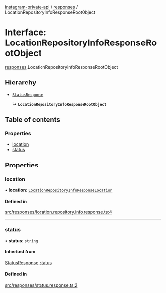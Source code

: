 [instagram-private-api](../../README.md) / [responses](../../modules/responses.md) / LocationRepositoryInfoResponseRootObject

# Interface: LocationRepositoryInfoResponseRootObject

[responses](../../modules/responses.md).LocationRepositoryInfoResponseRootObject

## Hierarchy

- [`StatusResponse`](StatusResponse.md)

  ↳ **`LocationRepositoryInfoResponseRootObject`**

## Table of contents

### Properties

- [location](LocationRepositoryInfoResponseRootObject.md#location)
- [status](LocationRepositoryInfoResponseRootObject.md#status)

## Properties

### location

• **location**: [`LocationRepositoryInfoResponseLocation`](LocationRepositoryInfoResponseLocation.md)

#### Defined in

[src/responses/location.repository.info.response.ts:4](https://github.com/Nerixyz/instagram-private-api/blob/b3351b9/src/responses/location.repository.info.response.ts#L4)

___

### status

• **status**: `string`

#### Inherited from

[StatusResponse](StatusResponse.md).[status](StatusResponse.md#status)

#### Defined in

[src/responses/status.response.ts:2](https://github.com/Nerixyz/instagram-private-api/blob/b3351b9/src/responses/status.response.ts#L2)
